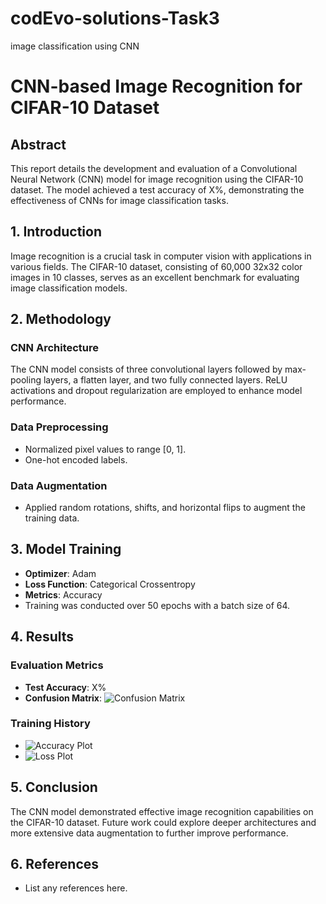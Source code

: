 # codEvo-solutions-Task3
image classification using CNN

# CNN-based Image Recognition for CIFAR-10 Dataset

## Abstract
This report details the development and evaluation of a Convolutional Neural Network (CNN) model for image recognition using the CIFAR-10 dataset. The model achieved a test accuracy of X%, demonstrating the effectiveness of CNNs for image classification tasks.

## 1. Introduction
Image recognition is a crucial task in computer vision with applications in various fields. The CIFAR-10 dataset, consisting of 60,000 32x32 color images in 10 classes, serves as an excellent benchmark for evaluating image classification models.

## 2. Methodology
### CNN Architecture
The CNN model consists of three convolutional layers followed by max-pooling layers, a flatten layer, and two fully connected layers. ReLU activations and dropout regularization are employed to enhance model performance.

### Data Preprocessing
- Normalized pixel values to range [0, 1].
- One-hot encoded labels.

### Data Augmentation
- Applied random rotations, shifts, and horizontal flips to augment the training data.

## 3. Model Training
- **Optimizer**: Adam
- **Loss Function**: Categorical Crossentropy
- **Metrics**: Accuracy
- Training was conducted over 50 epochs with a batch size of 64.

## 4. Results
### Evaluation Metrics
- **Test Accuracy**: X%
- **Confusion Matrix**:
  ![Confusion Matrix](confusion_matrix.png)

### Training History
- ![Accuracy Plot](accuracy_plot.png)
- ![Loss Plot](loss_plot.png)

## 5. Conclusion
The CNN model demonstrated effective image recognition capabilities on the CIFAR-10 dataset. Future work could explore deeper architectures and more extensive data augmentation to further improve performance.

## 6. References
- List any references here.
